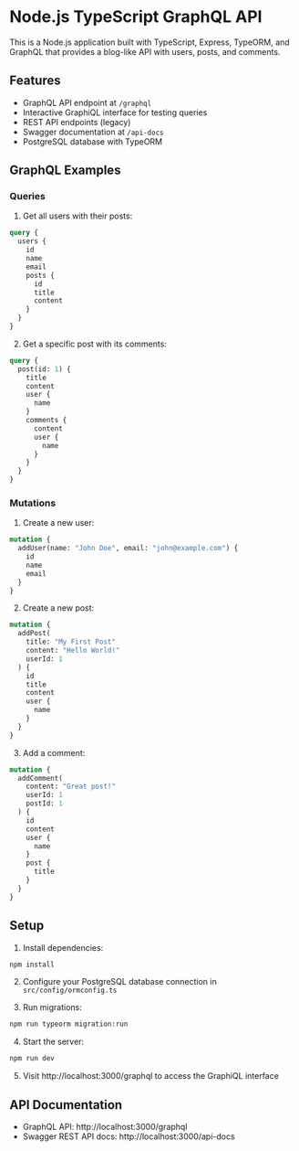 # Node.js TypeScript GraphQL API

This is a Node.js application built with TypeScript, Express, TypeORM, and GraphQL that provides a blog-like API with users, posts, and comments.

## Features

- GraphQL API endpoint at `/graphql`
- Interactive GraphiQL interface for testing queries
- REST API endpoints (legacy)
- Swagger documentation at `/api-docs`
- PostgreSQL database with TypeORM

## GraphQL Examples

### Queries

1. Get all users with their posts:
```graphql
query {
  users {
    id
    name
    email
    posts {
      id
      title
      content
    }
  }
}
```

2. Get a specific post with its comments:
```graphql
query {
  post(id: 1) {
    title
    content
    user {
      name
    }
    comments {
      content
      user {
        name
      }
    }
  }
}
```

### Mutations

1. Create a new user:
```graphql
mutation {
  addUser(name: "John Doe", email: "john@example.com") {
    id
    name
    email
  }
}
```

2. Create a new post:
```graphql
mutation {
  addPost(
    title: "My First Post"
    content: "Hello World!"
    userId: 1
  ) {
    id
    title
    content
    user {
      name
    }
  }
}
```

3. Add a comment:
```graphql
mutation {
  addComment(
    content: "Great post!"
    userId: 1
    postId: 1
  ) {
    id
    content
    user {
      name
    }
    post {
      title
    }
  }
}
```

## Setup

1. Install dependencies:
```bash
npm install
```

2. Configure your PostgreSQL database connection in `src/config/ormconfig.ts`

3. Run migrations:
```bash
npm run typeorm migration:run
```

4. Start the server:
```bash
npm run dev
```

5. Visit http://localhost:3000/graphql to access the GraphiQL interface

## API Documentation

- GraphQL API: http://localhost:3000/graphql
- Swagger REST API docs: http://localhost:3000/api-docs
